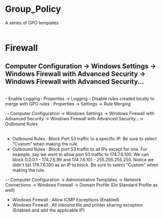 # Group_Policy
A series of GPO templates<br>
<br>

# Firewall
## Computer Configuration -> Windows Settings -> Windows Firewall with Advanced Security -> Windows Firewall with Advanced Security...
<br>
- Enable Logging : Properties -> Logging
- Disable rules created locally to merge with GPO rules : Properties -> Settings -> Rule Merging

-- Computer Configuration -> Windows Settings -> Windows Firewall with Advanced Security -> Windows Firewall with Advanced Security...-> Outbound Rules<br><br>
- Outbound Rules : Block Port 53 traffic to a specific IP. Be sure to select "Custom" when making the rule.
- Outbound Rules : Block port 53 traffic to all IPs except for one. For example, say we want to allow port 53 traffic to 174.7.6.100. We can block 0.0.0.1 - 174.7.6.99 and 174.7.6.101 - 255.255.255.255. Notice we didn't list 174.7.6.100 as an IP to block. Be sure to select "Custom" when making the rule.

-- Computer Configuration -> Administrative Templates -> Network Connections -> Windows Firewall -> Domain Profile (Do Standard Profile as well)
- Windows Firewall : Allow ICMP Exceptions (Enabled)
- Windows Firewall : All inbound file and printer sharing exception (Enabled and add the applicable IP)
